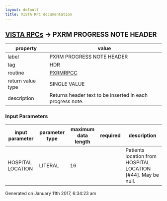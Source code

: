 ```yaml
---
layout: default
title: VISTA RPC documentation
---
```




## [VISTA RPCs](TableOfContent.md) &#8594; PXRM PROGRESS NOTE HEADER 

 property | value 
--- | --- 
 label | PXRM PROGRESS NOTE HEADER
 tag | HDR
 routine | [PXRMRPCC](http://code.osehra.org/dox/Routine_PXRMRPCC_source.html)
 return value type | SINGLE VALUE
 description | Returns header text to be inserted in each progress note.

### Input Parameters

| input parameter | parameter type | maximum data length | required | description | 
| --- | --- | --- | --- | --- | 
| HOSPITAL LOCATION | LITERAL | 16 |  | Patients location from HOSPITAL LOCATION [#44]. May be null. | 




Generated on January 11th 2017, 6:34:23 am